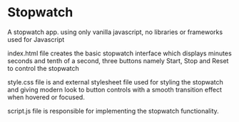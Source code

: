 # Stopwatch

A stopwatch app. using only vanilla javascript, no libraries or frameworks used for Javascript

index.html file creates the basic stopwatch interface which displays minutes seconds and tenth of a second, three buttons namely Start, Stop and Reset to control the stopwatch

style.css file is and external stylesheet file used for styling the stopwatch and giving modern look to button controls with a smooth transition effect when hovered or focused.

script.js file is responsible for implementing the stopwatch functionality.

